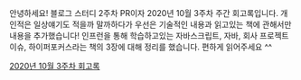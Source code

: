 안녕하세요! 
블로그 스터디 2주차 PR이자 2020년 10월 3주차 주간 회고록입니다.
개인적은 일상얘기도 적을까 말까하다가 우선은 기술적인 내용과 읽고있는 책에 관해서만 내용을 추가했습니다!
인프런을 통해 학습하고있는 자바스크립트, 자바, 회사 프로젝트 이슈, 하이퍼포커스라는 책의 3장에 대해 정리를 했습니다. 
편하게 읽어주세요 ^^

[2020년 10월 3주차 회고록](https://catsbi.oopy.io/a72608bc-dd98-497e-bcfd-d1283d0eb98a)
